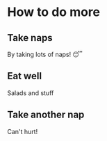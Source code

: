 # How to do more

## Take naps

By taking lots of naps! 😴

## Eat well

Salads and stuff

## Take another nap

Can't hurt!
